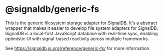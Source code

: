 # @signaldb/generic-fs

This is the generic filesystem storage adapter for [SignalDB](https://github.com/maxnowack/signaldb). It's a abstract wrapper that makes it easier to develop file system adapters for SignalDB. SignalDB is a local-first JavaScript database with real-time sync, enabling optimistic UI with signal-based reactivity across multiple frameworks.

See https://signaldb.js.org/reference/generic-fs/ for more information.
